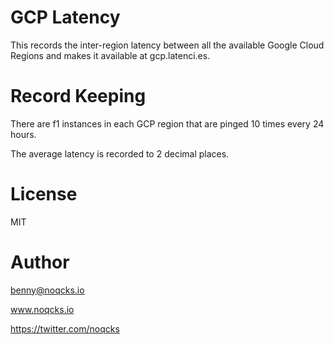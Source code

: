 # GCP Latency

This records the inter-region latency between all the available Google Cloud Regions
and makes it available at gcp.latenci.es.

# Record Keeping

There are f1 instances in each GCP region that are pinged 10 times every 24 hours.

The average latency is recorded to 2 decimal places.

# License

MIT

# Author

benny@noqcks.io

www.noqcks.io

https://twitter.com/noqcks
